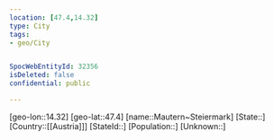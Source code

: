 ```yaml
---
location: [47.4,14.32]
type: City
tags:
- geo/City


SpocWebEntityId: 32356
isDeleted: false
confidential: public

---
```

[geo-lon::14.32]
[geo-lat::47.4]
[name::Mautern~Steiermark]
[State::]
[Country::[[Austria]]]
[StateId::]
[Population::]
[Unknown::]

